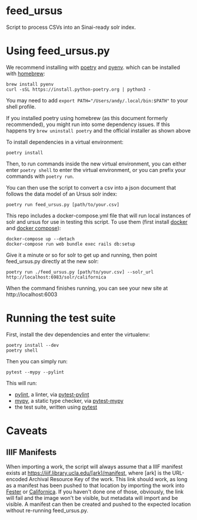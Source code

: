 # feed_ursus
Script to process CSVs into an Sinai-ready solr index.

# Using feed_ursus.py

We recommend installing with [poetry](https://python-poetry.org) and [pyenv](https://github.com/pyenv/pyenv).  which can be installed with [homebrew](https://brew.sh):

```
brew install pyenv
curl -sSL https://install.python-poetry.org | python3 -
```

You may need to add `export PATH="/Users/andy/.local/bin:$PATH"` to your shell profile.

If you installed poetry using homebrew (as this document formerly recommended), you might run into some dependency issues. If this happens try `brew uninstall poetry` and the official installer as shown above

To install dependencies in a virtual environment:

```
poetry install
```

Then, to run commands inside the new virtual environment, you can either enter `poetry shell` to enter the virtual environment, or you can prefix your commands with `poetry run`.

You can then use the script to convert a csv into a json document that follows the data model of an Ursus solr index:

```
poetry run feed_ursus.py [path/to/your.csv]
```

This repo includes a docker-compose.yml file that will run local instances of solr and ursus for use in testing this script. To use them (first install [docker](https://docs.docker.com/install/) and [docker compose](https://docs.docker.com/compose/install/)):

```
docker-compose up --detach
docker-compose run web bundle exec rails db:setup
```

Give it a minute or so for solr to get up and running, then point feed_ursus.py directly at the new solr:

```
poetry run ./feed_ursus.py [path/to/your.csv] --solr_url http://localhost:6983/solr/californica
```

When the command finishes running, you can see your new site at http://localhost:6003

# Running the test suite

First, install the dev dependencies and enter the virtualenv:
```
poetry install --dev
poetry shell
```

Then you can simply run:
```
pytest --mypy --pylint
```

This will run:
- [pylint](https://www.pylint.org/), a linter, via [pytest-pylint](https://github.com/carsongee/pytest-pylint)
- [mypy](http://mypy-lang.org/), a static type checker, via [pytest-mypy](https://github.com/dbader/pytest-mypy/)
- the test suite, written using [pytest](https://docs.pytest.org/en/latest/)

# Caveats

## IIIF Manifests

When importing a work, the script will always assume that a IIIF manifest exists at https://iiif.library.ucla.edu/[ark]/manifest, where [ark] is the URL-encoded Archival Resource Key of the work. This link should work, as long as a manifest has been pushed to that location by importing the work into [Fester](https://github.com/UCLALibrary/fester) or [Californica](https://github.com/UCLALibrary/californica). If you haven't done one of those, obviously, the link will fail and the image won't be visible, but metadata will import and be visible. A manifest can then be created and pushed to the expected location without re-running feed_ursus.py.

